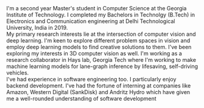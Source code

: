 <div text-align="justify">I'm a second year Master's student in Computer Science at the Georgia Institute of Technology. I completed my Bachelors in Technolgy (B.Tech) in Electronics and Communication engineering at Delhi Technological University, India in 2019.</div>
<div text-align="justify">My primary research interests lie at the intersection of computer vision and deep learning. I'm keen to explore different problem spaces in vision and employ deep learning models to find creative solutions to them. I've been exploring my interests in 3D computer vision as well. I'm working as a research collaborator in Hays lab, Georgia Tech where I'm working to make machine learning models for lane-graph inference by lifesaving, self-driving vehicles.</div>
<div text-align:"justify">I've had experience in software engineering too. I particularly enjoy backend development. I've had the fortune of interning at companies like Amazon, Western Digital (SankDisk) and Andritz Hydro which have given me a well-rounded understanding of software development</div>

